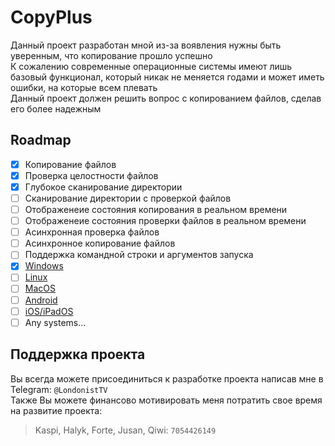 # CopyPlus

Данный проект разработан мной из-за воявления нужны быть уверенным, что копирование прошло успешно<br/>
К сожалению современные операционные системы имеют лишь базовый функционал, который никак не меняется годами и может иметь ошибки, на которые всем плевать<br/>
Данный проект должен решить вопрос с копированием файлов, сделав его более надежным<br/>

## Roadmap

- [x] Копирование файлов
- [x] Проверка целостности файлов
- [x] Глубокое сканирование директории
- [ ] Сканирование директории с проверкой файлов
- [ ] Отображенеие состояния копирования в реальном времени
- [ ] Отображенеие состояния проверки файлов в реальном времени
- [ ] Асинхронная проверка файлов
- [ ] Асинхронное копирование файлов
- [ ] Поддержка командной строки и аргументов запуска
- [x] [Windows](https://github.com/vse3211/CopyPlus/milestone/1)
- [ ] [Linux](https://github.com/vse3211/CopyPlus/milestone/2)
- [ ] [MacOS](https://github.com/vse3211/CopyPlus/milestone/3)
- [ ] [Android](https://github.com/vse3211/CopyPlus/milestone/4)
- [ ] [iOS/iPadOS](https://github.com/vse3211/CopyPlus/milestone/5)
- [ ] Any systems...

## Поддержка проекта
Вы всегда можете присоединиться к разработке проекта написав мне в Telegram: `@LondonistTV`<br/>
Также Вы можете финансово мотивировать меня потратить свое время на развитие проекта:<br/>
> Kaspi, Halyk, Forte, Jusan, Qiwi: `7054426149`
